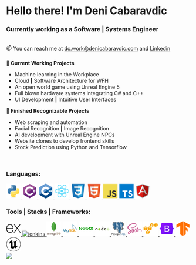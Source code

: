 <body>
    <!-- Heading -->
    <h1>Hello there! I'm Deni Cabaravdic</h1>
    <h3>Currently working as a Software | Systems Engineer</h3>
    <br>
    <!-- Email -->
    <div>
        📫 You can reach me at
        <a href="mailto:dc.work@denicabaravdic.com">dc.work@denicabaravdic.com</a> and
        <a href="https://www.linkedin.com/in/deni-cabaravdic/">Linkedin</a><br><br>
    </div>
    <!-- Current Projects -->
    <div>    
        <b>🔭 Current Working Projects</b> 
        <ul>
            <li>Machine learning in the Workplace</li>
            <li>Cloud <b>|</b> Software Architecture for WFH</li>
            <li>An open world game using Unreal Engine 5</li>
            <li>Full blown hardware systems integrating C# and C++</li>
            <li>UI Development <b>|</b> Intuitive User Interfaces</li>
        </ul>
        <b>🔭 Finished Recognizable Projects</b>
        <ul>
            <li>Web scraping and automation</li>
            <li>Facial Recognition <b>|</b> Image Recognition</li>
            <li>AI development with Unreal Engine NPCs</li>
            <li>Website clones to develop frontend skills</li>
            <li>Stock Prediction using Python and Tensorflow </li>
        </ul> 
    </div>
    <!-- Languages, Stacks, Tools, Frameworks -->
    <br>
    <h3><b>Languages: </b></h3>
        <div>
            <a style="padding-bottom: 10px;" href="https://www.python.org/" target="_blank" rel="noreferrer">
                <img src="https://raw.githubusercontent.com/devicons/devicon/master/icons/python/python-original.svg" alt="python" width="40" height="40">
            </a>
            <a style="padding-bottom: 10px;" href="https://learn.microsoft.com/en-us/dotnet/csharp/" target="_blank" rel="noreferrer">
                <img src="https://raw.githubusercontent.com/devicons/devicon/master/icons/csharp/csharp-original.svg" alt="csharp" width="40" height="40">
            </a>
            <a style="padding-bottom: 10px;"  href="https://www.w3schools.com/cpp/cpp_intro.asp" target="_blank" rel="noreferrer">
                <img src="https://raw.githubusercontent.com/devicons/devicon/master/icons/cplusplus/cplusplus-original.svg" alt="cplusplus" width="40" height="40">
            </a>
            <a style="padding-bottom: 10px;"  href="https://react.dev/" target="_blank" rel="noreferrer">
                <img src="https://raw.githubusercontent.com/devicons/devicon/master/icons/react/react-original.svg" alt="react" width="40" height="40">
            </a>
            <a style="padding-bottom: 10px;"  href="https://www.w3schools.com/css/" target="_blank" rel="noreferrer">
                <img src="https://raw.githubusercontent.com/devicons/devicon/master/icons/css3/css3-original.svg" alt="css3" width="40" height="40">
            </a>
            <a style="padding-bottom: 10px;"  href="https://developer.mozilla.org/en-US/docs/Glossary/HTML5" target="_blank" rel="noreferrer">
                <img src="https://raw.githubusercontent.com/devicons/devicon/master/icons/html5/html5-original.svg" alt="html5" width="40" height="40">
            </a>
            <a style="padding-bottom: 10px;"  href="https://www.javascript.com/" target="_blank" rel="noreferrer">
                <img src="https://raw.githubusercontent.com/devicons/devicon/master/icons/javascript/javascript-original.svg" alt="javascript" width="40" height="40">
            </a>
            <a style="padding-bottom: 10px;"  href="https://www.typescriptlang.org/" target="_blank" rel="noreferrer">
                <img src="https://raw.githubusercontent.com/devicons/devicon/master/icons/typescript/typescript-original.svg" alt="typescript" width="40" height="40">
            </a>
            <a style="padding-bottom: 10px;"  href="https://angular.io/" target="_blank" rel="noreferrer">
                <img src="https://raw.githubusercontent.com/devicons/devicon/master/icons/angularjs/angularjs-original.svg" alt="ajs" width="40" height="40">
            </a>
        </div>
    <h3><b>Tools | Stacks | Frameworks: </b></h3>
    <div>
        <a style="padding-bottom: 10px;"  href="https://expressjs.com/" target="_blank" rel="noreferrer">
                <img src="https://raw.githubusercontent.com/devicons/devicon/master/icons/express/express-original.svg" alt="express" width="40" height="40">
        </a>
        <a style="padding-bottom: 10px;"  href="https://www.jenkins.io/" target="_blank" rel="noreferrer">
                <img src="https://www.vectorlogo.zone/logos/jenkins/jenkins-icon.svg"alt="jenkins"width="40"height="40">
        </a>
        <a style="padding-bottom: 10px;"  href="https://www.mongodb.com/" target="_blank" rel="noreferrer">
                <img src="https://raw.githubusercontent.com/devicons/devicon/master/icons/mongodb/mongodb-original-wordmark.svg" alt="mongodb" width="40" height="40">
        </a>
        <a style="padding-bottom: 10px;"  href="https://www.mysql.com/" target="_blank" rel="noreferrer">
                <img src="https://raw.githubusercontent.com/devicons/devicon/master/icons/mysql/mysql-original-wordmark.svg" alt="mysql" width="40" height="40">
        </a>
        <a style="padding-bottom: 10px;"  href="https://www.nginx.com/" target="_blank" rel="noreferrer">
                <img src="https://raw.githubusercontent.com/devicons/devicon/master/icons/nginx/nginx-original.svg" alt="nginx" width="40" height="40">
        </a>
        <a style="padding-bottom: 10px;"  href=https://nodejs.org/en" target="_blank" rel="noreferrer">
                <img src="https://raw.githubusercontent.com/devicons/devicon/master/icons/nodejs/nodejs-original-wordmark.svg" alt="nodejs" width="40" height="40">
        </a>
        <a style="padding-bottom: 10px;"  href="https://www.postgresql.org/" target="_blank" rel="noreferrer">
                <img src="https://raw.githubusercontent.com/devicons/devicon/master/icons/postgresql/postgresql-original-wordmark.svg" alt="postgressql" width="40"                     height="40">
        </a>
        <a style="padding-bottom: 10px;"  href="https://sass-lang.com/" target="_blank" rel="noreferrer">
                <img src="https://raw.githubusercontent.com/devicons/devicon/master/icons/sass/sass-original.svg" alt="sass" width="40" height="40">
        </a>
        <a style="padding-bottom: 10px;"  href="https://aws.amazon.com/" target="_blank" rel="noreferrer">
                <img src="https://raw.githubusercontent.com/devicons/devicon/master/icons/amazonwebservices/amazonwebservices-original.svg" alt="aws" width="40"                        height="40">
        </a>
        <a style="padding-bottom: 10px;"  href="https://getbootstrap.com/" target="_blank" rel="noreferrer">
                <img src="https://raw.githubusercontent.com/devicons/devicon/master/icons/bootstrap/bootstrap-original.svg" alt="bootstrap" width="40" height="40">
        </a>
        <a style="padding-bottom: 10px;"  href="https://www.tensorflow.org/" target="_blank" rel="noreferrer">
                <img src="https://raw.githubusercontent.com/devicons/devicon/master/icons/tensorflow/tensorflow-original.svg" alt="tf" width="40" height="40">
        </a>
        <a style="padding-bottom: 10px;"  href="https://www.unrealengine.com/en-US/" target="_blank" rel="noreferrer">
                <img src="https://raw.githubusercontent.com/devicons/devicon/master/icons/unrealengine/unrealengine-original.svg" alt="ue" width="40" height="40">
        </a>
    </div>
    <img
      src="https://github-readme-stats.vercel.app/api?username=d3h1&show_icons=true&theme=merko"
      width="500"
    />
</body>
